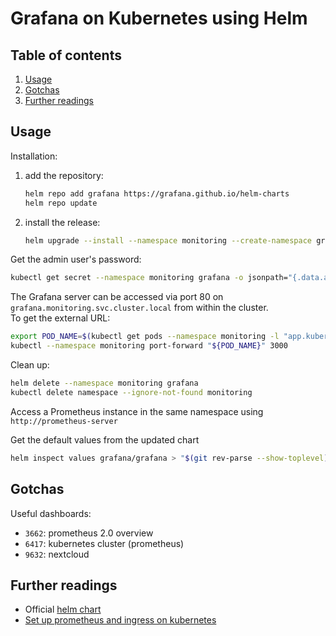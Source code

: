# Grafana on Kubernetes using Helm

## Table of contents <!-- omit in toc -->

1. [Usage](#usage)
1. [Gotchas](#gotchas)
1. [Further readings](#further-readings)

## Usage

Installation:

1. add the repository:

   ```sh
   helm repo add grafana https://grafana.github.io/helm-charts
   helm repo update
   ```

1. install the release:

   ```sh
   helm upgrade --install --namespace monitoring --create-namespace grafana grafana/grafana
   ```

Get the admin user's password:

```sh
kubectl get secret --namespace monitoring grafana -o jsonpath="{.data.admin-password}" | base64 --decode ; echo
```

The Grafana server can be accessed via port 80 on `grafana.monitoring.svc.cluster.local` from within the cluster.  
To get the external URL:

```sh
export POD_NAME=$(kubectl get pods --namespace monitoring -l "app.kubernetes.io/name=grafana,app.kubernetes.io/instance=grafana" -o jsonpath="{.items[0].metadata.name}")
kubectl --namespace monitoring port-forward "${POD_NAME}" 3000
```

Clean up:

```sh
helm delete --namespace monitoring grafana
kubectl delete namespace --ignore-not-found monitoring
```

Access a Prometheus instance in the same namespace using `http://prometheus-server`

Get the default values from the updated chart

```sh
helm inspect values grafana/grafana > "$(git rev-parse --show-toplevel)/kubernetes/helm/grafana/values.yaml"
```

## Gotchas

Useful dashboards:

- `3662`: prometheus 2.0 overview
- `6417`: kubernetes cluster (prometheus)
- `9632`: nextcloud

## Further readings

- Official [helm chart]
- [Set up prometheus and ingress on kubernetes]

<!--
  References
  -->

<!-- Upstream -->
[helm chart]: https://github.com/grafana/helm-charts/tree/main/charts/grafana

<!-- Others -->
[set up prometheus and ingress on kubernetes]: https://blog.gojekengineering.com/diy-how-to-set-up-prometheus-and-ingress-on-kubernetes-d395248e2ba
